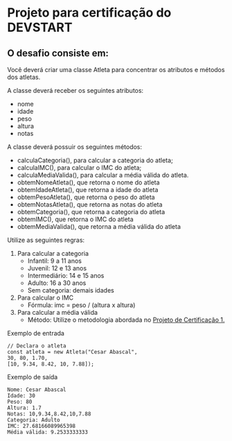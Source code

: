 <h1>Projeto para certificação do DEVSTART</h2>
<h2>O desafio consiste em:</h2>
<p>
    Você deverá criar uma classe Atleta para concentrar os atributos e métodos dos atletas.
</p>
<p>
    A classe deverá receber os seguintes atributos:
</p>
<ul>
    <li>nome</li>
    <li>idade</li>
    <li>peso</li>
    <li>altura</li>
    <li>notas</li>
</ul>

<p>
    A classe deverá possuir os seguintes métodos:
</p>
<ul>
    <li>
        calculaCategoria(), para calcular a categoria do atleta;
    </li>
    <li>
        calculaIMC(), para calcular o IMC do atleta;
    </li>
    <li>
        calculaMediaValida(), para calcular a média válida do atleta.
    </li>
    <li>
        obtemNomeAtleta(), que retorna o nome do atleta
    </li>
    <li>
        obtemIdadeAtleta(), que retorna a idade do atleta
    </li>
    <li>
        obtemPesoAtleta(), que retorna o peso do atleta
    </li>
    <li>
        obtemNotasAtleta(), que retorna as notas do atleta
    </li>
    <li>
        obtemCategoria(), que retorna a categoria do atleta
    </li>
    <li>
        obtemIMC(), que retorna o IMC do atleta
    </li>
    <li>
        obtemMediaValida(), que retorna a média válida do atleta
    </li>
</ul>
<p>
    Utilize as seguintes regras:
</p>
<ol>
    <li>Para calcular a categoria
        <ul>
            <li>Infantil: 9 a 11 anos</li>
            <li>Juvenil: 12 e 13 anos</li>
            <li>Intermediário: 14 e 15 anos</li>
            <li>Adulto: 16 a 30 anos</li>
            <li>Sem categoria: demais idades</li>
        </ul>
    </li>
    <li>
        Para calcular o IMC
        <ul>
            <li>
                Fórmula: imc = peso / (altura x altura)
            </li>
        </ul>
    </li>
    <li>
        Para calcular a média válida
        <ul>
            <li>
            Método: Utilize o metodologia abordada no 
            <a href="https://github.com/cleidianeloy/notas-atletas">
                Projeto de Certificação 1.
            </a>
            </li>
        </ul>
    </li>
</ol>
<p>
    Exemplo de entrada
</p>

    // Declara o atleta
    const atleta = new Atleta("Cesar Abascal",
    30, 80, 1.70,
    [10, 9.34, 8.42, 10, 7.88]);

<p>
Exemplo de saída
</p>

    Nome: Cesar Abascal
    Idade: 30
    Peso: 80
    Altura: 1.7
    Notas: 10,9.34,8.42,10,7.88
    Categoria: Adulto
    IMC: 27.68166089965398
    Média válida: 9.2533333333








